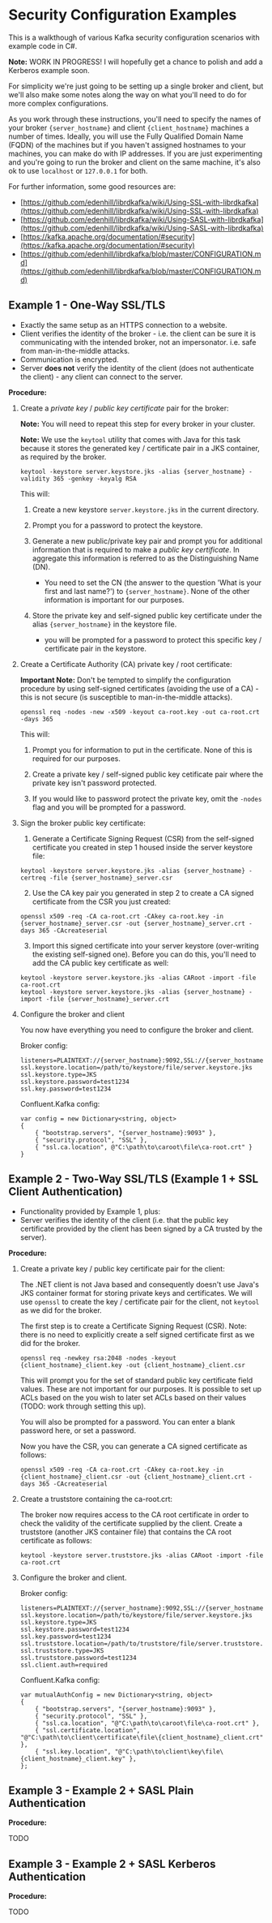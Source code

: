 # Security Configuration Examples

This is a walkthough of various Kafka security configuration scenarios with example code in C#.

**Note:** WORK IN PROGRESS! I will hopefully get a chance to polish and add a Kerberos example soon.

For simplicity we're just going to be setting up a single broker and client, but we'll also make some notes along the way on what you'll need to do for more complex configurations. 

As you work through these instructions, you'll need to specify the names of your broker `{server_hostname}` and client `{client_hostname}` machines a number of times. Ideally, you will use the Fully Qualified Domain Name (FQDN) of the machines but if you haven't assigned hostnames to your machines, you can make do with IP addresses. If you are just experimenting and you're going to run the broker and client on the same machine, it's also ok to use `localhost` or `127.0.0.1` for both.

For further information, some good resources are:

- [https://github.com/edenhill/librdkafka/wiki/Using-SSL-with-librdkafka](https://github.com/edenhill/librdkafka/wiki/Using-SSL-with-librdkafka)
- [https://github.com/edenhill/librdkafka/wiki/Using-SASL-with-librdkafka](https://github.com/edenhill/librdkafka/wiki/Using-SASL-with-librdkafka)
- [https://kafka.apache.org/documentation/#security](https://kafka.apache.org/documentation/#security)
- [https://github.com/edenhill/librdkafka/blob/master/CONFIGURATION.md](https://github.com/edenhill/librdkafka/blob/master/CONFIGURATION.md)

## Example 1 - One-Way SSL/TLS 

- Exactly the same setup as an HTTPS connection to a website.
- Client verifies the identity of the broker - i.e. the client can be sure it is communicating with the intended broker, not an impersonator. i.e. safe from man-in-the-middle attacks.
- Communication is encrypted.
- Server **does not** verify the identity of the client (does not authenticate the client) - any client can connect to the server.

**Procedure:**



1. Create a *private key* / *public key certificate* pair for the broker:

    **Note:** You will need to repeat this step for every broker in your cluster.

    **Note:** We use the `keytool` utility that comes with Java for this task because it stores the generated key / certificate pair in a JKS container, as required by the broker.

    ```
    keytool -keystore server.keystore.jks -alias {server_hostname} -validity 365 -genkey -keyalg RSA
    ```

    This will:

    1. Create a new keystore `server.keystore.jks` in the current directory.
   
    1. Prompt you for a password to protect the keystore.

    1. Generate a new public/private key pair and prompt you for additional information that is required to make a *public key certificate*. In aggregate this information is referred to as the Distinguishing Name (DN).
        - You need to set the CN (the answer to the question 'What is your first and last name?') to `{server_hostname}`. None of the other 
        information is important for our purposes.

    1. Store the private key and self-signed public key certificate under the alias `{server_hostname}` in the keystore file.
        - you will be prompted for a password to protect this specific key / certificate pair in the keystore.

1. Create a Certificate Authority (CA) private key / root certificate:

    **Important Note:** Don't be tempted to simplify the configuration procedure by using self-signed certificates (avoiding the use of a CA) - this is not secure (is susceptible to man-in-the-middle attacks).

    ```
    openssl req -nodes -new -x509 -keyout ca-root.key -out ca-root.crt -days 365
    ```

    This will:

    1. Prompt you for information to put in the certificate. None of this is required for our purposes.

    2. Create a private key / self-signed public key cetificate pair where the private key isn't password protected. 

    3. If you would like to password protect the private key, omit the `-nodes` flag and you will be prompted for a password.


1. Sign the broker public key certificate:

    1. Generate a Certificate Signing Request (CSR) from the self-signed certificate you created in step 1 housed inside the server keystore file:

    ```
    keytool -keystore server.keystore.jks -alias {server_hostname} -certreq -file {server_hostname}_server.csr
    ```

    2. Use the CA key pair you generated in step 2 to create a CA signed certificate from the CSR you just created:

    ```
    openssl x509 -req -CA ca-root.crt -CAkey ca-root.key -in {server_hostname}_server.csr -out {server_hostname}_server.crt -days 365 -CAcreateserial 
    ```

    3. Import this signed certificate into your server keystore (over-writing the existing self-signed one). Before you can do this, you'll need to add the CA public key certificate as well:

    ```
    keytool -keystore server.keystore.jks -alias CARoot -import -file ca-root.crt
    keytool -keystore server.keystore.jks -alias {server_hostname} -import -file {server_hostname}_server.crt
    ```

1. Configure the broker and client

    You now have everything you need to configure the broker and client.

    Broker config:

    ```
    listeners=PLAINTEXT://{server_hostname}:9092,SSL://{server_hostname}:9093
    ssl.keystore.location=/path/to/keystore/file/server.keystore.jks
    ssl.keystore.type=JKS
    ssl.keystore.password=test1234
    ssl.key.password=test1234
    ```

    Confluent.Kafka config:

    ```
    var config = new Dictionary<string, object> 
    { 
        { "bootstrap.servers", "{server_hostname}:9093" },
        { "security.protocol", "SSL" },
        { "ssl.ca.location", @"C:\path\to\caroot\file\ca-root.crt" }
    }
    ```

## Example 2 - Two-Way SSL/TLS (Example 1 + SSL Client Authentication)

- Functionality provided by Example 1, plus:
- Server verifies the identity of the client (i.e. that the public key certificate provided by the client has been signed by a CA trusted by the server).

**Procedure:**

1. Create a private key / public key certificate pair for the client: 

    The .NET client is not Java based and consequently doesn't use Java's JKS container format for storing private keys and certificates. We will use `openssl` to create the key / certificate pair for the client, not `keytool` as we did for the broker.

    The first step is to create a Certificate Signing Request (CSR). Note: there is no need to explicitly create a self signed certificate first as we did for the broker.

    ```
    openssl req -newkey rsa:2048 -nodes -keyout {client_hostname}_client.key -out {client_hostname}_client.csr
    ```

    This will prompt you for the set of standard public key certificate field values. These are not important for our purposes. It is possible to set up ACLs based on the  you wish to later set ACLs based on their values (TODO: work through setting this up).

    You will also be prompted for a password. You can enter a blank password here, or set a password.

    Now you have the CSR, you can generate a CA signed certificate as follows:

    ```
    openssl x509 -req -CA ca-root.crt -CAkey ca-root.key -in {client_hostname}_client.csr -out {client_hostname}_client.crt -days 365 -CAcreateserial 
    ```

1. Create a truststore containing the ca-root.crt:

    The broker now requires access to the CA root certificate in order to check the validity of the certificate supplied by the client. Create a truststore  (another JKS container file) that contains the CA root certificate as follows:

    ```
    keytool -keystore server.truststore.jks -alias CARoot -import -file ca-root.crt
    ```

1. Configure the broker and client.

    Broker config:

    ```
    listeners=PLAINTEXT://{server_hostname}:9092,SSL://{server_hostname}:9093
    ssl.keystore.location=/path/to/keystore/file/server.keystore.jks
    ssl.keystore.type=JKS
    ssl.keystore.password=test1234
    ssl.key.password=test1234
    ssl.truststore.location=/path/to/truststore/file/server.truststore.jks
    ssl.truststore.type=JKS
    ssl.truststore.password=test1234
    ssl.client.auth=required
    ```

    Confluent.Kafka config:

    ```
    var mutualAuthConfig = new Dictionary<string, object> 
    { 
        { "bootstrap.servers", "{server_hostname}:9093" },
        { "security.protocol", "SSL" },
        { "ssl.ca.location", "@"C:\path\to\caroot\file\ca-root.crt" },
        { "ssl.certificate.location", "@"C:\path\to\client\certificate\file\{client_hostname}_client.crt" },
        { "ssl.key.location", "@"C:\path\to\client\key\file\{client_hostname}_client.key" },
    };
    ```

## Example 3 - Example 2 + SASL Plain Authentication

**Procedure:**

TODO


## Example 3 - Example 2 + SASL Kerberos Authentication

**Procedure:**

TODO
